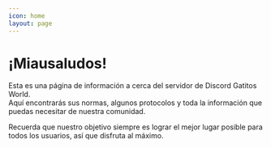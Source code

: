 ```yaml
---
icon: home
layout: page
---
```


# ¡Miausaludos!

Esta es una página de información a cerca del servidor de Discord Gatitos World.<br>
Aquí encontrarás sus normas, algunos protocolos y toda la información que puedas necesitar de nuestra comunidad.

Recuerda que nuestro objetivo siempre es lograr el mejor lugar posible para todos los usuarios, así que disfruta al máximo.